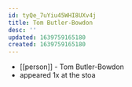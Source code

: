 ```yaml
---
id: tyQe_7uYiu45WHI8UXv4j
title: Tom Butler-Bowdon
desc: ''
updated: 1639759165180
created: 1639759165180
---
```



- [[person]] - Tom Butler-Bowdon
- appeared 1x at the stoa
